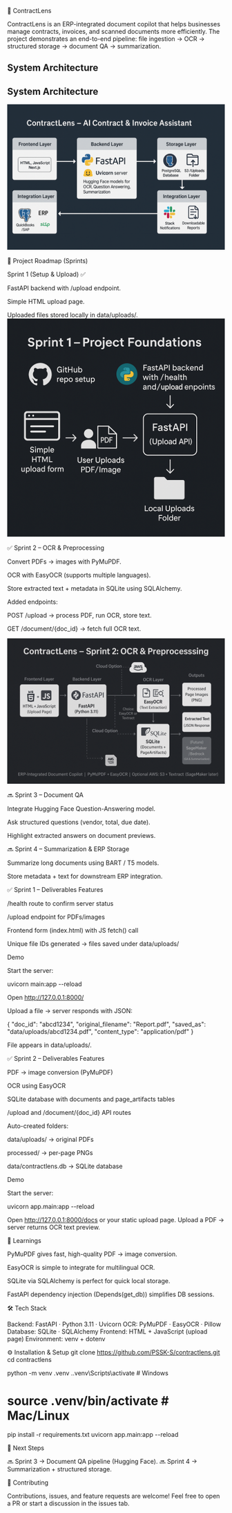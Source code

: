 📑 ContractLens

ContractLens is an ERP-integrated document copilot that helps businesses manage contracts, invoices, and scanned documents more efficiently.
The project demonstrates an end-to-end pipeline: file ingestion → OCR → structured storage → document QA → summarization.

## System Architecture


## System Architecture

![ContractLens Architecture](docs/21dabc8da7814875ba5ef2148a40e68d.png)


🚀 Project Roadmap (Sprints)

Sprint 1 (Setup & Upload) ✅

FastAPI backend with /upload endpoint.

Simple HTML upload page.

Uploaded files stored locally in data/uploads/.
![Sprint1 Architecture](docs/c432b90c5d334d249fdede4d66b492b4.png)

✅ Sprint 2 – OCR & Preprocessing

Convert PDFs → images with PyMuPDF.

OCR with EasyOCR (supports multiple languages).

Store extracted text + metadata in SQLite using SQLAlchemy.

Added endpoints:

POST /upload → process PDF, run OCR, store text.

GET /document/{doc_id} → fetch full OCR text.

![ContractLens – Sprint 2: OCR & Preprocessing](docs/ContractLens-Sprint2-OCR.png)

🔜 Sprint 3 – Document QA

Integrate Hugging Face Question-Answering model.

Ask structured questions (vendor, total, due date).

Highlight extracted answers on document previews.

🔜 Sprint 4 – Summarization & ERP Storage

Summarize long documents using BART / T5 models.

Store metadata + text for downstream ERP integration.


✅ Sprint 1 – Deliverables
Features

/health route to confirm server status

/upload endpoint for PDFs/images

Frontend form (index.html) with JS fetch() call

Unique file IDs generated → files saved under data/uploads/

Demo

Start the server:

uvicorn main:app --reload


Open http://127.0.0.1:8000/

Upload a file → server responds with JSON:

{
  "doc_id": "abcd1234",
  "original_filename": "Report.pdf",
  "saved_as": "data/uploads/abcd1234.pdf",
  "content_type": "application/pdf"
}


File appears in data/uploads/.

✅ Sprint 2 – Deliverables
Features

PDF → image conversion (PyMuPDF)

OCR using EasyOCR

SQLite database with documents and page_artifacts tables

/upload and /document/{doc_id} API routes

Auto-created folders:

data/uploads/ → original PDFs

processed/ → per-page PNGs

data/contractlens.db → SQLite database

Demo

Start the server:

uvicorn app.main:app --reload


Open http://127.0.0.1:8000/docs
 or your static upload page.
Upload a PDF → server returns OCR text preview.

🧠 Learnings

PyMuPDF gives fast, high-quality PDF → image conversion.

EasyOCR is simple to integrate for multilingual OCR.

SQLite via SQLAlchemy is perfect for quick local storage.

FastAPI dependency injection (Depends(get_db)) simplifies DB sessions.

🛠️ Tech Stack

Backend: FastAPI · Python 3.11 · Uvicorn
OCR: PyMuPDF · EasyOCR · Pillow
Database: SQLite · SQLAlchemy
Frontend: HTML + JavaScript (upload page)
Environment: venv + dotenv

⚙️ Installation & Setup
git clone https://github.com/PSSK-S/contractlens.git
cd contractlens

python -m venv .venv
.\.venv\Scripts\activate  # Windows
# source .venv/bin/activate  # Mac/Linux

pip install -r requirements.txt
uvicorn app.main:app --reload

📅 Next Steps

🔜 Sprint 3 → Document QA pipeline (Hugging Face).
🔜 Sprint 4 → Summarization + structured storage.

🤝 Contributing

Contributions, issues, and feature requests are welcome!
Feel free to open a PR or start a discussion in the issues tab.